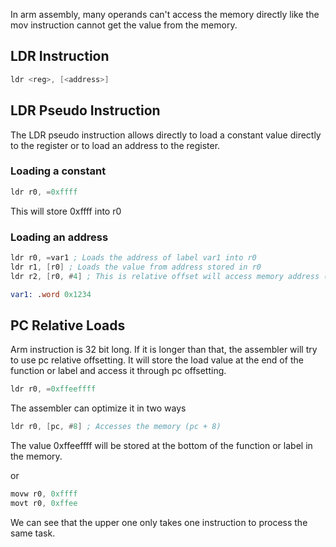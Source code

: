 In arm assembly, many operands can't access the memory directly like the mov instruction cannot get the value from the memory.

## LDR Instruction
```asm
ldr <reg>, [<address>]
```

## LDR Pseudo Instruction
The LDR pseudo instruction allows directly to load a constant value directly to the register or to load an address to the register.

### Loading a constant
```asm
ldr r0, =0xffff
```
This will store 0xffff into r0

### Loading an address
```asm
ldr r0, =var1 ; Loads the address of label var1 into r0
ldr r1, [r0] ; Loads the value from address stored in r0
ldr r2, [r0, #4] ; This is relative offset will access memory address (r0 + 4)

var1: .word 0x1234
```

## PC Relative Loads
Arm instruction is 32 bit long. If it is longer than that, the assembler will try to use pc relative offsetting. It will store the load value at the end of the function or label and access it through pc offsetting.

```asm
ldr r0, =0xffeeffff
```
The assembler can optimize it in two ways
```asm
ldr r0, [pc, #8] ; Accesses the memory (pc + 8)
```
The value 0xffeeffff will be stored at the bottom of the function or label in the memory.

or
```asm
movw r0, 0xffff
movt r0, 0xffee
```

We can see that the upper one only takes one instruction to process the same task.